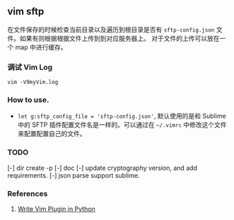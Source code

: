 ## vim sftp

在文件保存的时候检查当前目录以及遍历到根目录是否有 `sftp-config.json` 文件。如果有则根据根据文件上传到到对应服务器上。
对于文件的上传可以放在一个 map 中进行缓存。


### 调试 Vim Log


```
vim -V9myVim.log
```


### How to use.

- `let g:sftp_config_file = 'sftp-config.json'`, 默认使用的是和 Sublime 中的 SFTP 插件配置文件名是一样的。可以通过在 `~/.vimrc` 中修改这个文件来配置配置自己的文件。


### TODO

[-] dir create -p
[-] doc
[-] update cryptography version, and add requirements.
[-] json parse support sublime.

### References

1. [Write Vim Plugin in Python](http://candidtim.github.io/vim/2017/08/11/write-vim-plugin-in-python.html)
